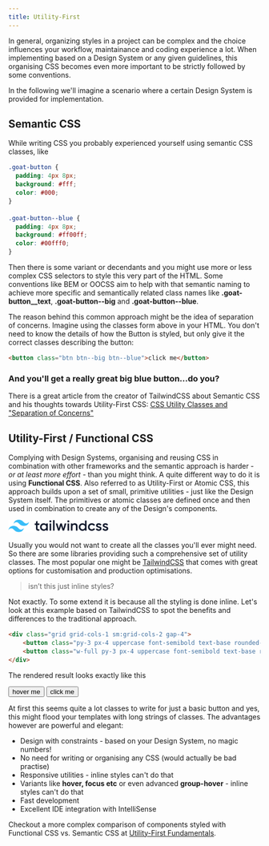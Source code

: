 ```yaml
---
title: Utility-First
---
```


In general, organizing styles in a project can be complex and the choice influences your workflow, maintainance and coding experience a lot. When implementing based on a Design System or any given guidelines, this organising CSS becomes even more important to be strictly followed by some conventions.

In the following we'll imagine a scenario where a certain Design System is provided for implementation.

## Semantic CSS

While writing CSS you probably experienced yourself using semantic CSS classes, like

```css
.goat-button {
  padding: 4px 8px;
  background: #fff;
  color: #000;
}

.goat-button--blue {
  padding: 4px 8px;
  background: #ff00ff;
  color: #00fff0;
}
```

Then there is some variant or decendants and you might use more or less complex CSS selectors to style this very part of the HTML. Some conventions like BEM or OOCSS aim to help with that semantic naming to achieve more specific and semantically related class names like **.goat-button\_\_text**, **.goat-button--big** and **.goat-button--blue**.

The reason behind this common approach might be the idea of separation of concerns. Imagine using the classes form above in your HTML. You don't need to know the details of how the Button is styled, but only give it the correct classes describing the button:

```html
<button class="btn btn--big btn--blue">click me</button>
```

### And you'll get a really great big blue button...do you?

There is a great article from the creator of TailwindCSS about Semantic CSS and his thoughts towards Utility-First CSS: <u>[CSS Utility Classes and "Separation of Concerns"](https://adamwathan.me/css-utility-classes-and-separation-of-concerns/)</u>

## Utility-First / Functional CSS

Complying with Design Systems, organising and reusing CSS in combination with other frameworks and the semantic approach is harder - _or at least more effort_ - than you might think. A quite different way to do it is using **Functional CSS**. Also referred to as Utility-First or Atomic CSS, this approach builds upon a set of small, primitive utilities - just like the Design System itself. The primitives or atomic classes are defined once and then used in combination to create any of the Design's components.

<img src="icons/tailwindcss-logotype.svg" width="200" alt="tailwindcss"></img>

Usually you would not want to create all the classes you'll ever might need. So there are some libraries providing such a comprehensive set of utility classes. The most popular one might be [TailwindCSS](https://tailwindcss.com/) that comes with great options for customisation and production optimisations.

> isn’t this just inline styles?

Not exactly. To some extend it is because all the styling is done inline. Let's look at this example based on TailwindCSS to spot the benefits and differences to the traditional approach.

```html
<div class="grid grid-cols-1 sm:grid-cols-2 gap-4">
    <button class="py-3 px-4 uppercase font-semibold text-base rounded-lg border-2 border-primary text-primary hover:text-white hover:bg-primary-hover">hover me</button>
    <button class="w-full py-3 px-4 uppercase font-semibold text-base rounded-lg border-2 border-primary text-white bg-primary hover:bg-primary-hover">click me</button>
</div>
```

The rendered result looks exactly like this

<div class="grid grid-cols-1 sm:grid-cols-2 gap-4">
    <button class="py-3 px-4 uppercase font-semibold text-base rounded-lg border-2 border-primary text-primary hover:text-white hover:bg-primary-hover">hover me</button>
    <button class="w-full py-3 px-4 uppercase font-semibold text-base rounded-lg border-2 border-primary text-white bg-primary hover:bg-primary-hover">click me</button>
</div>

At first this seems quite a lot classes to write for just a basic button and yes, this might flood your templates with long strings of classes. The advantages however are powerful and elegant:

- Design with constraints - based on your Design System, no magic numbers!
- No need for writing or organising any CSS (would actually be bad practise)
- Responsive utilities - inline styles can't do that
- Variants like **hover, focus etc** or even advanced **group-hover** - inline styles can't do that
- Fast development
- Excellent IDE integration with IntelliSense

Checkout a more complex comparison of components styled with Functional CSS vs. Semantic CSS at [Utility-First Fundamentals](https://tailwindcss.com/docs/utility-first).

